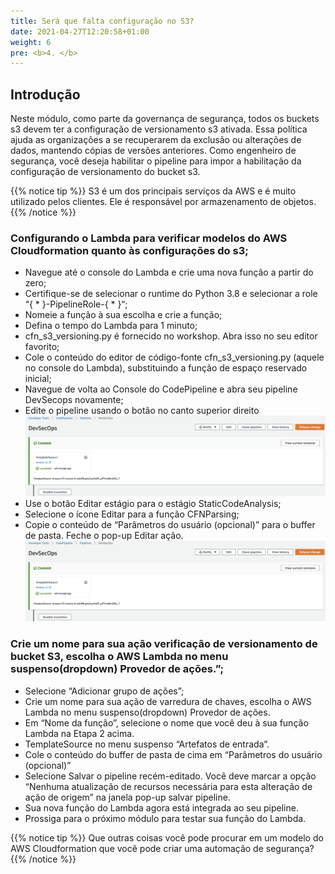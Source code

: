 ```yaml
---
title: Será que falta configuração no S3?
date: 2021-04-27T12:20:58+01:00
weight: 6
pre: <b>4. </b>
---
```


## Introdução
Neste módulo, como parte da governança de segurança, todos os buckets s3 devem ter a configuração de versionamento s3 ativada. Essa política ajuda as organizações a se recuperarem da exclusão ou alterações de dados, mantendo cópias de versões anteriores. Como engenheiro de segurança, você deseja habilitar o pipeline para impor a habilitação da configuração de versionamento do bucket s3.

{{% notice tip %}}
S3 é um dos principais serviços da AWS e é muito utilizado pelos clientes. Ele é responsável por armazenamento de objetos. 
{{% /notice %}}

### Configurando o Lambda para verificar modelos do AWS Cloudformation quanto às configurações do s3;


* Navegue até o console do Lambda e crie uma nova função a partir do zero;
* Certifique-se de selecionar o runtime do Python 3.8 e selecionar a role “{ * }-PipelineRole-{ * }“;
* Nomeie a função à sua escolha e crie a função;
* Defina o tempo do Lambda para 1 minuto;
* cfn_s3_versioning.py é fornecido no workshop. Abra isso no seu editor favorito;
* Cole o conteúdo do editor de código-fonte cfn_s3_versioning.py (aquele no console do Lambda), substituindo a função de espaço reservado inicial;
* Navegue de volta ao Console do CodePipeline e abra seu pipeline DevSecops novamente;
* Edite o pipeline usando o botão no canto superior direito
![Edit-Pipeline](../images/03-Edit-Pipeline.png)
* Use o botão Editar estágio para o estágio StaticCodeAnalysis;
* Selecione o ícone Editar para a função CFNParsing;
* Copie o conteúdo de “Parâmetros do usuário (opcional)” para o buffer de pasta. Feche o pop-up Editar ação.
![Edit-Pipeline](../images/03-Edit-Pipeline.png)

### Crie um nome para sua ação verificação de versionamento de bucket S3, escolha o AWS Lambda no menu suspenso(dropdown) Provedor de ações.”;
* Selecione “Adicionar grupo de ações”;
* Crie um nome para sua ação de varredura de chaves, escolha o AWS Lambda no menu suspenso(dropdown) Provedor de ações.
* Em “Nome da função”, selecione o nome que você deu à sua função Lambda na Etapa 2 acima.
* TemplateSource no menu suspenso “Artefatos de entrada”.
* Cole o conteúdo do buffer de pasta de cima em “Parâmetros do usuário (opcional)”
* Selecione Salvar o pipeline recém-editado. Você deve marcar a opção “Nenhuma atualização de recursos necessária para esta alteração de ação de origem” na janela pop-up salvar pipeline.
* Sua nova função do Lambda agora está integrada ao seu pipeline.
* Prossiga para o próximo módulo para testar sua função do Lambda.

{{% notice tip %}}
Que outras coisas você pode procurar em um modelo do AWS Cloudformation que você pode criar uma automação de segurança?
{{% /notice %}}